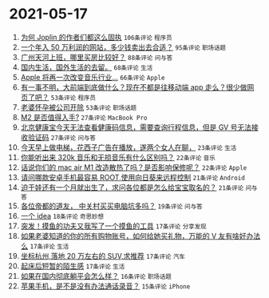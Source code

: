 # 2021-05-17

1. [为何 Joplin 的作者们都这么固执](https://www.v2ex.com/t/777378) `106条评论` `程序员`
1. [一个年入 50 万利润的网站，多少钱卖出去合适？](https://www.v2ex.com/t/777327) `95条评论` `职场话题`
1. [广州天河上班，哪里买房比较好？](https://www.v2ex.com/t/777346) `88条评论` `问与答`
1. [国内生活，国外生活的去留。](https://www.v2ex.com/t/777419) `68条评论` `生活`
1. [Apple 将再一次改变音乐行业…](https://www.v2ex.com/t/777355) `66条评论` `Apple`
1. [有一事不明，大前端到底做什么？现在不都是往移动端 app 走么？很少做网页了吧？](https://www.v2ex.com/t/777342) `53条评论` `程序员`
1. [老婆怀孕被公司开除](https://www.v2ex.com/t/777471) `53条评论` `职场话题`
1. [M2 是否值得入手?](https://www.v2ex.com/t/777456) `27条评论` `MacBook Pro`
1. [北京健康宝今天无法查看健康码信息，需要查询行程信息，但是 GV 号无法接收验证码](https://www.v2ex.com/t/777348) `27条评论` `问与答`
1. [今天早上做电梯，花西子广告在播放，遂两个女人在聊，](https://www.v2ex.com/t/777443) `23条评论` `生活`
1. [你能听出来 320k 音乐和无损音乐有什么区别吗？](https://www.v2ex.com/t/777466) `22条评论` `音乐`
1. [话说你们的 mac air M1 改造散热了吗？是否影响保修呢？](https://www.v2ex.com/t/777457) `22条评论` `Apple`
1. [请问哪款安卓手机最容易 ROOT,使用向日葵来远程控制](https://www.v2ex.com/t/777442) `21条评论` `Android`
1. [迫于娃还有一个月就出生了，求问各位都是怎么给宝宝取名的？](https://www.v2ex.com/t/777341) `21条评论` `问与答`
1. [各位帝都的道友， 中关村买买电脑坑多吗？](https://www.v2ex.com/t/777405) `19条评论` `问与答`
1. [一个 idea](https://www.v2ex.com/t/777452) `18条评论` `奇思妙想`
1. [突发！摸鱼的功夫又我写了一个摸鱼的工具](https://www.v2ex.com/t/777472) `17条评论` `分享发现`
1. [如果老婆知道的你的所有购物账号，如何给她买礼物，万能的 V 友有啥好办法么](https://www.v2ex.com/t/777388) `17条评论` `生活`
1. [坐标杭州,落地 20 万左右的 SUV,求推荐](https://www.v2ex.com/t/777356) `17条评论` `汽车`
1. [起床后短暂的陌生感](https://www.v2ex.com/t/777333) `17条评论` `生活`
1. [如果在国内彻底躺平会怎么样？](https://www.v2ex.com/t/777510) `16条评论` `职场话题`
1. [苹果手机，是不是没有办法通话录音？](https://www.v2ex.com/t/777370) `15条评论` `iPhone`
